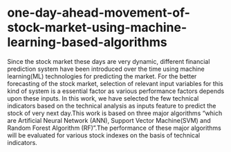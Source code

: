 # one-day-ahead-movement-of-stock-market-using-machine-learning-based-algorithms
Since the stock market these days are very dynamic, different financial prediction system have been introduced over the time using machine learning(ML) technologies for predicting the market. For the better forecasting of the stock market, selection of relevant input variables for this kind of system is a essential factor as various performance factors depends upon these inputs. In this work, we have selected the few technical indicators based on the technical analysis as inputs feature to predict the stock of very next day.This work is based on three major algorithms “which are Artificial Neural Network (ANN), Support Vector Machine(SVM) and Random Forest Algorithm (RF)”.The performance of these major algorithms will be evaluated for various stock indexes on the basis of technical indicators. 
